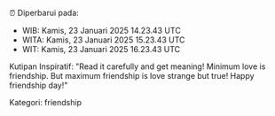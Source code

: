 ⏰ Diperbarui pada:
- WIB: Kamis, 23 Januari 2025 14.23.43 UTC
- WITA: Kamis, 23 Januari 2025 15.23.43 UTC
- WIT: Kamis, 23 Januari 2025 16.23.43 UTC

Kutipan Inspiratif:
"Read it carefully and get meaning! Minimum love is friendship. But maximum friendship is love strange but true! Happy friendship day!"


Kategori: friendship

